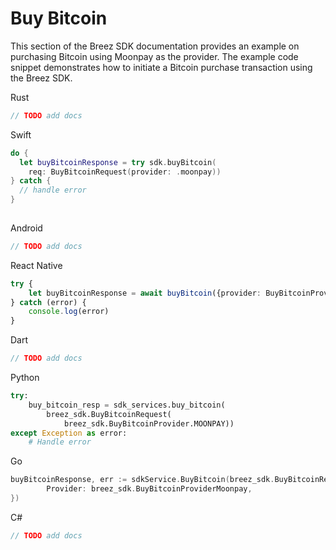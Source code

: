 # Buy Bitcoin

This section of the Breez SDK documentation provides an example on purchasing Bitcoin using Moonpay as the provider. The example code snippet demonstrates how to initiate a Bitcoin purchase transaction using the Breez SDK.

<custom-tabs category="lang">

<div slot="title">Rust</div>
<section>

```rust
// TODO add docs
```

</section>

<div slot="title">Swift</div>
<section>

```swift
do {
  let buyBitcoinResponse = try sdk.buyBitcoin(
    req: BuyBitcoinRequest(provider: .moonpay))
} catch {
  // handle error
}
    
```
</section>

<div slot="title">Android</div>
<section>

```kotlin
// TODO add docs
```
</section>

<div slot="title">React Native</div>
<section>

```typescript
try {
    let buyBitcoinResponse = await buyBitcoin({provider: BuyBitcoinProvider.MOONPAY})
} catch (error) {
    console.log(error)
}
```
</section>

<div slot="title">Dart</div>
<section>

```dart
// TODO add docs
```
</section>

<div slot="title">Python</div>
<section>

```python
try:
    buy_bitcoin_resp = sdk_services.buy_bitcoin(
        breez_sdk.BuyBitcoinRequest(
            breez_sdk.BuyBitcoinProvider.MOONPAY))
except Exception as error:
    # Handle error
```
</section>

<div slot="title">Go</div>
<section>

```go
buyBitcoinResponse, err := sdkService.BuyBitcoin(breez_sdk.BuyBitcoinRequest{
		Provider: breez_sdk.BuyBitcoinProviderMoonpay,
})
```
</section>

<div slot="title">C#</div>

<section>

```cs
// TODO add docs
```
</section>